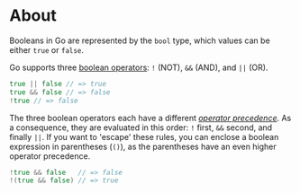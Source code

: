 # About

Booleans in Go are represented by the `bool` type, which values can be either `true` or `false`.

Go supports three [boolean operators][logical operators]: `!` (NOT), `&&` (AND), and `||` (OR).

```go
true || false // => true
true && false // => false
!true // => false
```

The three boolean operators each have a different [_operator precedence_][operators]. As a consequence, they are evaluated in this order: `!` first, `&&` second, and finally `||`. If you want to 'escape' these rules, you can enclose a boolean expression in parentheses (`()`), as the parentheses have an even higher operator precedence.

```go
!true && false   // => false
!(true && false) // => true
```

[operators]: https://golang.org/ref/spec#Operators
[logical operators]: https://golang.org/ref/spec#Logical_operators
